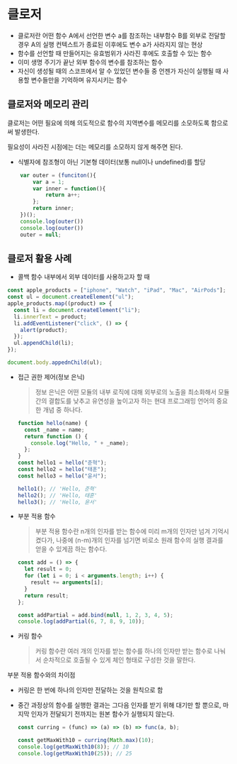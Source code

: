 # 클로저

- 클로저란 어떤 함수 A에서 선언한 변수 a를 참조하는 내부함수 B를 외부로 전달할 경우 A의 실행 컨텍스트가 종료된 이후에도 변수 a가 사라지지 않는 현상
- 함수를 선언할 때 만들어지는 유효범위가 사라진 후에도 호출할 수 있는 함수
- 이미 생명 주기가 끝난 외부 함수의 변수를 참조하는 함수
- 자신이 생성될 때의 스코프에서 알 수 있었던 변수들 중 언젠가 자신이 실행될 때 사용할 변수들만을 기억하며 유지시키는 함수

## 클로저와 메모리 관리

클로저는 어떤 필요에 의해 의도적으로 함수의 지역변수를 메모리를 소모하도록 함으로써 발생한다.

필요성이 사라진 시점에는 더는 메모리를 소모하지 않게 해주면 된다.

- 식별자에 참조형이 아닌 기본형 데이터(보통 null이나 undefined)를 할당

```javascript
    var outer = (funciton(){
        var a = 1;
        var inner = function(){
            return a++;
        };
        return inner;
    })();
    console.log(outer())
    console.log(outer())
    outer = null;
```

## 클로저 활용 사례

- 콜백 함수 내부에서 외부 데이터를 사용하고자 할 때

```javascript
const apple_products = ["iphone", "Watch", "iPad", "Mac", "AirPods"];
const ul = document.createElement("ul");
apple_products.map((product) => {
  const li = document.createElement("li");
  li.innerText = product;
  li.addEventListener("click", () => {
    alert(product);
  });
  ul.appendChild(li);
});

document.body.appednChild(ul);
```

- 접근 권한 제어(정보 은닉)

  > 정보 은닉은 어떤 모듈의 내부 로직에 대해 외부로의 노출을 최소화해서 모듈간의 결합도를 낮추고 유연성을 높이고자 하는 현대 프로그래밍 언어의 중요한 개념 중 하나다.

  ```javascript
  function hello(name) {
    const _name = name;
    return function () {
      console.log("Hello, " + _name);
    };
  }
  const hello1 = hello("준혁");
  const hello2 = hello("태훈");
  const hello3 = hello("윤서");

  hello1(); // 'Hello, 준혁'
  hello2(); // 'Hello, 태훈'
  hello3(); // 'Hello, 윤서'
  ```

- 부분 적용 함수

  > 부분 적용 함수란 n개의 인자를 받는 함수에 미리 m개의 인자만 넘겨 기억시켰다가, 나중에 (n-m)개의 인자를 넘기면 비로소 원래 함수의 실행 결과를 얻을 수 있게끔 하는 함수다.

  ```javascript
  const add = () => {
    let result = 0;
    for (let i = 0; i < arguments.length; i++) {
      result += arguments[i];
    }
    return result;
  };

  const addPartial = add.bind(null, 1, 2, 3, 4, 5);
  console.log(addPartial(6, 7, 8, 9, 10));
  ```

- 커링 함수
  > 커링 함수란 여러 개의 인자를 받는 함수를 하나의 인자만 받는 함수로 나눠서 순차적으로 호출될 수 있게 체인 형태로 구성한 것을 말한다.

부분 적용 함수와의 차이점

- 커링은 한 번에 하나의 인자만 전달하는 것을 원칙으로 함
- 중간 과정상의 함수를 실행한 결과는 그다음 인자를 받기 위해 대기만 할 뿐으로, 마지막 인자가 전달되기 전까지는 원본 함수가 실행되지 않는다.

  ```javascript
  const curring = (func) => (a) => (b) => func(a, b);

  const getMaxWith10 = curring(Math.max)(10);
  console.log(getMaxWith10(8)); // 10
  console.log(getMaxWith10(25)); // 25
  ```

